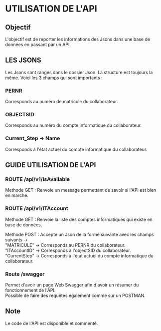# UTILISATION DE L'API

## Objectif
L'objectif est de reporter les informations des Jsons dans une base de données en passant par un API.

## LES JSONS

Les Jsons sont rangés dans le dossier Json. La structure est toujours la même.
Voici les 3 champs qui sont importants :

### PERNR
Corresponds au numéro de matricule du collaborateur.

### OBJECTSID
Corresponds au numéro du compte informatique du collaborateur.

### Current_Step -> Name
Corresponds à l'état actuel du compte informatique du collaborateur.


## GUIDE UTILISATION DE L'API

### ROUTE /api/v1/IsAvailable
Methode GET : Renvoie un message permettant de savoir si l'API est bien en marche.

### ROUTE /api/v1/ITAccount
Methode GET : Renvoie la liste des comptes informatiques qui existe en base de données.

Methode POST : Accepte un Json de la forme suivante avec les champs suivants ->   
"MATRICULE" -> Corresponds au PERNR du collaborateur.  
"ITAccountID" -> Corresponds à l'objectSID du collaborateur.  
"CurrentStep" -> Corresponds à l'état actuel du compte informatique du collaborateur.  

### Route /swagger
Permet d'avoir un page Web Swagger afin d'avoir un résumer du fonctionnement de l'API.  
Possible de faire des requêtes également comme sur un POSTMAN.

## Note
Le code de l'API est disponible et commenté.
